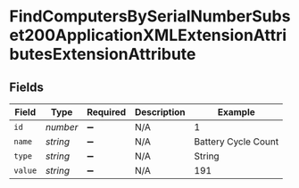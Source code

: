 # FindComputersBySerialNumberSubset200ApplicationXMLExtensionAttributesExtensionAttribute


## Fields

| Field               | Type                | Required            | Description         | Example             |
| ------------------- | ------------------- | ------------------- | ------------------- | ------------------- |
| `id`                | *number*            | :heavy_minus_sign:  | N/A                 | 1                   |
| `name`              | *string*            | :heavy_minus_sign:  | N/A                 | Battery Cycle Count |
| `type`              | *string*            | :heavy_minus_sign:  | N/A                 | String              |
| `value`             | *string*            | :heavy_minus_sign:  | N/A                 | 191                 |